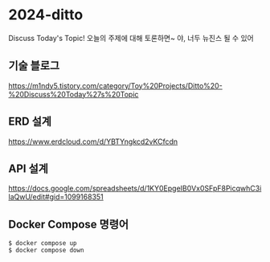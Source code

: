 # 2024-ditto
Discuss Today's Topic! 오늘의 주제에 대해 토론하면~ 야, 너두 뉴진스 될 수 있어

## 기술 블로그
https://m1ndy5.tistory.com/category/Toy%20Projects/Ditto%20-%20Discuss%20Today%27s%20Topic

## ERD 설계
https://www.erdcloud.com/d/YBTYngkcd2vKCfcdn

## API 설계
https://docs.google.com/spreadsheets/d/1KY0EpgeIB0Vx0SFpF8PicqwhC3ilaQwU/edit#gid=1099168351

## Docker Compose 명령어
```
$ docker compose up
$ docker compose down
```
